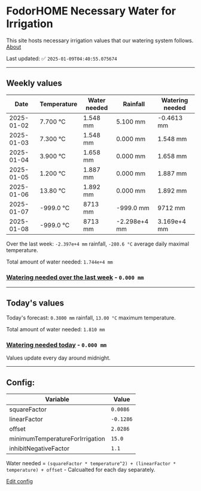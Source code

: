 # FodorHOME Necessary Water for Irrigation

This site hosts necessary irrigation values that our watering system follows. [About](https://github.com/redyau/irrigation)

Last updated: ✅ `2025-01-09T04:40:55.075674`

---

## Weekly values

| Date | Temperature | Water needed | Rainfall | Watering needed |
|-----|-----|-----|-----|-----|
| 2025-01-02 | 7.700 °C | 1.548 mm | 5.100 mm | -0.4613 mm |
| 2025-01-03 | 7.300 °C | 1.548 mm | 0.000 mm | 1.548 mm |
| 2025-01-04 | 3.900 °C | 1.658 mm | 0.000 mm | 1.658 mm |
| 2025-01-05 | 1.200 °C | 1.887 mm | 0.000 mm | 1.887 mm |
| 2025-01-06 | 13.80 °C | 1.892 mm | 0.000 mm | 1.892 mm |
| 2025-01-07 | -999.0 °C | 8713 mm | -999.0 mm | 9712 mm |
| 2025-01-08 | -999.0 °C | 8713 mm | -2.298e+4 mm | 3.169e+4 mm |


Over the last week: `-2.397e+4 mm` rainfall, `-280.6 °C` average daily maximal temperature.

Total amount of water needed: `1.744e+4 mm`

### [Watering needed over the last week](lastweek.txt) - `0.000 mm`

---

## Today's values

Today's forecast: `0.3800 mm` rainfall, `13.00 °C` maximum temperature.

Total amount of water needed: `1.810 mm`

### [Watering needed today](today.txt) - `0.000 mm`

Values update every day around midnight.

---

## Config:

| Variable | Value |
|-----|-----|
| squareFactor | `0.0086` |
| linearFactor | `-0.1286` |
| offset | `2.0286` |
| minimumTemperatureForIrrigation | `15.0` |
| inhibitNegativeFactor | `1.1` |

Water needed = `(squareFactor * temperature^2) + (linearFactor * temperature) + offset` - Calcualted for each day separately.

[Edit config](https://github.com/RedyAu/irrigation/edit/main/config.json)
